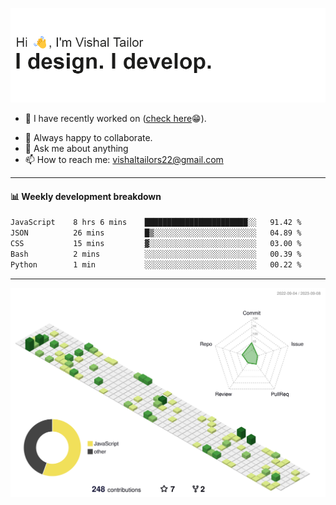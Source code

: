 ![Hi, I'm Vishal Tailor. I design. I develop.](https://github.com/vishaltailors/vishaltailors/blob/main/header.png?raw=true)

- 🔭 I have recently worked on ([check here](https://vishaltailor.com)😁).
<!-- - 🎦 Currently watching: JavaScript: The Hard Parts By Will Sentance. -->
- 👯 Always happy to collaborate.
- 💬 Ask me about anything
- 📫 How to reach me: <a href="mailto:vishaltailors22@gmail.com">vishaltailors22@gmail.com</a>

<hr /> 
<h4>📊 Weekly development breakdown</h4>
<!--START_SECTION:waka-->

```txt
JavaScript    8 hrs 6 mins    ███████████████████████░░   91.42 %
JSON          26 mins         █▒░░░░░░░░░░░░░░░░░░░░░░░   04.89 %
CSS           15 mins         ▓░░░░░░░░░░░░░░░░░░░░░░░░   03.00 %
Bash          2 mins          ░░░░░░░░░░░░░░░░░░░░░░░░░   00.39 %
Python        1 min           ░░░░░░░░░░░░░░░░░░░░░░░░░   00.22 %
```

<!--END_SECTION:waka-->
<hr /> 

![](./profile-3d-contrib/profile-green-animate.svg)
